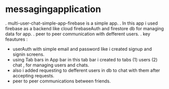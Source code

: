 # messagingapplication

. multi-user-chat-simple-app-firebase is a simple app.
. In this app i used firebase as a backend like cloud firebaseAuth and firestore db for managing data for app.
. peer to peer communication with defferent users.
. key feautures :
* userAuth with simple email and password like i created signup and signin screens.
* using Tab bars in App bar in this tab bar i created to tabs (1) users (2) chat , for managing users and chats.
* also i added requesting to defferent users in db to chat with them after accepting requests.
* peer to peer communications between friends.
